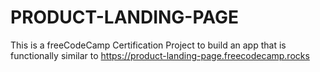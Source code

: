 # PRODUCT-LANDING-PAGE
This is a freeCodeCamp Certification Project to build an app that is functionally similar to https://product-landing-page.freecodecamp.rocks
